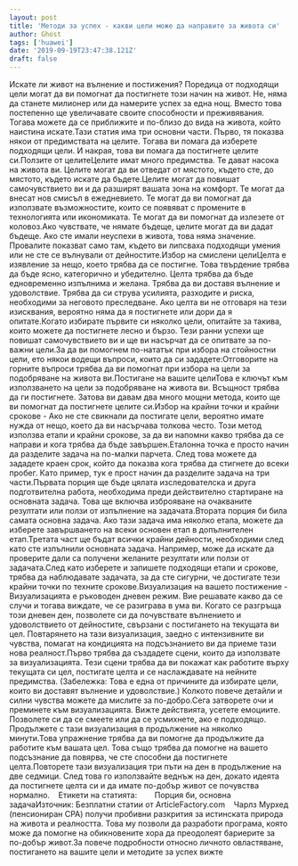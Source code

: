 ```yaml
---
layout: post
title: 'Методи за успех - какви цели може да направите за живота си'
author: Ghost
tags: ['huawei']
date: '2019-09-19T23:47:38.121Z'
draft: false
---
```


Искате ли живот на вълнение и постижения? Поредица от подходящи цели могат да ви помогнат да постигнете този начин на живот. Не, няма да станете милионер или да намерите успех за една нощ. Вместо това постепенно ще увеличавате своите способности и преживявания. Тогава можете да се приближите и по-близо до вида на живота, който наистина искате.Тази статия има три основни части. Първо, тя показва някои от предимствата на целите. Тогава ви помага да изберете подходящи цели. И накрая, това ви помага да постигнете целите си.Ползите от целитеЦелите имат много предимства. Те дават насока на живота ви. Целите могат да ви отведат от мястото, където сте, до мястото, където искате да бъдете.Целите могат да повишат самочувствието ви и да разширят вашата зона на комфорт. Те могат да внесат нов смисъл в ежедневието. Те могат да ви помогнат да използвате възможностите, които се появяват с промените в технологията или икономиката. Те могат да ви помогнат да излезете от коловоз.Ако чувствате, че нямате бъдеще, целите могат да ви дадат бъдеще. Ако сте имали неуспехи в живота, това няма значение. Провалите показват само там, където ви липсваха подходящи умения или не сте се вълнували от дейностите.Избор на смислени целиЦелта е изявление за нещо, което трябва да се постигне. Това твърдение трябва да бъде ясно, категорично и убедително. Целта трябва да бъде едновременно изпълнима и желана. Трябва да ви доставя вълнение и удоволствие. Трябва да си струва усилията, разходите и риска, необходими за неговото преследване. Ако целта ви не отговаря на тези изисквания, вероятно няма да я постигнете или дори да я опитате.Когато избирате първите си няколко цели, опитайте за такива, които можете да постигнете лесно и бързо. Тези ранни успехи ще повишат самочувствието ви и ще ви насърчат да се опитвате за по-важни цели.За да ви помогнем по-нататък при избора на стойностни цели, ето някои водещи въпроси, които да си зададете:Отговорите на горните въпроси трябва да ви помогнат при избора на цели за подобряване на живота ви.Постигане на вашите целиТова е ключът към използването на цели за подобряване на живота ви. Всъщност трябва да ги постигнете. Затова ви давам два много мощни метода, които ще ви помогнат да постигнете целите си.Избор на крайни точки и крайни срокове - Ако не сте свикнали да постигате цели, вероятно имате нужда от нещо, което да ви насърчава толкова често. Този метод използва етапи и крайни срокове, за да ви напомни какво трябва да се направи и кога трябва да бъде завършен.Еталонна точка е просто начин да разделите задача на по-малки парчета. След това можете да зададете краен срок, който да показва кога трябва да стигнете до всеки пробег. Като пример, тук е прост начин да разделите задача на три части.Първата порция ще бъде цялата изследователска и друга подготвителна работа, необходима преди действително стартиране на основната задача. Това ще включва изброяване на очакваните резултати или ползи от изпълнение на задачата.Втората порция би била самата основна задача. Ако тази задача има няколко етапа, можете да изберете завършването на всеки основен етап в допълнителен етап.Третата част ще бъдат всички крайни дейности, необходими след като сте изпълнили основната задача. Например, може да искате да проверите дали са получени желаните резултати или ползи от задачата.След като изберете и запишете подходящи етапи и срокове, трябва да наблюдавате задачата, за да сте сигурни, че достигате тези крайни точки по техните срокове.Визуализация на вашето постижение - Визуализацията е ръководен дневен режим. Вие решавате какво да се случи и тогава виждате, че се разиграва в ума ви. Когато се разгръща този дневен ден, позволете си да почувствате вълнението и удоволствието от дейностите, свързани с постигането на текущата ви цел. Повтарянето на тази визуализация, заедно с интензивните ви чувства, помагат на кондицията на подсъзнанието ви да приеме тази нова реалност.Първо трябва да създадете сцени, които да използвате за визуализацията. Тези сцени трябва да ви покажат как работите върху текущата си цел, постигате целта и се наслаждавате на нейните предимства. (Забележка: Това е една от причините да избирате цели, които ви доставят вълнение и удоволствие.) Колкото повече детайли и силни чувства можете да мислите за по-добро.Сега затворете очи и преминете към визуализацията. Вижте действията, усетете емоциите. Позволете си да се смеете или да се усмихнете, ако е подходящо. Продължете с тази визуализация в продължение на няколко минути.Това упражнение трябва да ви помогне да продължите да работите към вашата цел. Това също трябва да помогне на вашето подсъзнание да повярва, че сте способни да постигнете целта.Повторете тази визуализация три пъти на ден в продължение на две седмици. След това го използвайте веднъж на ден, докато идеята да постигнете целта си и да имате по-добър живот се почувства нормално.    Етикети на статията:        Порция би, основна задачаИзточник: Безплатни статии от ArticleFactory.com    Чарлз Мурхед (пенсиониран CPA) получи пробивни разкрития за истинската природа на живота и реалността. Това му позволи да разработи програма, която може да помогне на обикновените хора да преодолеят бариерите за по-добър живот.За повече подробности относно личното овластяване, постигането на вашите цели и методите за успех вижте
